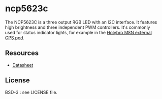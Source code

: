 # ncp5623c

The NCP5623C is a three output RGB LED with an I2C interface. 
It features high brightness and three independent PWM controllers.
It's commonly used for status indicator lights,
for example in the 
[Holybro M8N external GPS pod](http://www.holybro.com/product/pixhawk-4-gps-module/). 

## Resources
- [Datasheet](https://www.onsemi.com/pub/Collateral/NCP5623C-D.PDF)

## License
 BSD-3 : see LICENSE file. 